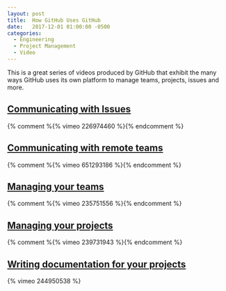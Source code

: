 ```yaml
---
layout: post
title:  How GitHub Uses GitHub
date:   2017-12-01 01:00:00 -0500
categories:
  - Engineering
  - Project Management
  - Video
---
```


This is a great series of videos produced by GitHub that exhibit the many ways GitHub uses its own platform to manage teams, projects, issues and more.

## [Communicating with Issues](https://resources.github.com/webcasts/GitHub-communicating-with-issues/)

{% comment %{% vimeo 226974460 %}{% endcomment %}

## [Communicating with remote teams](https://resources.github.com/webcasts/GitHub-communicating-with-remote-teams/)

{% comment %{% vimeo 651293186 %}{% endcomment %}

## [Managing your teams](https://resources.github.com/webcasts/GitHub-managing-your-teams/)

{% comment %{% vimeo 235751556 %}{% endcomment %}

## [Managing your projects](https://resources.github.com/webcasts/GitHub-managing-your-projects/)

{% comment %{% vimeo 239731943 %}{% endcomment %}

## [Writing documentation for your projects](https://resources.github.com/webcasts/GitHub-writing-documentation-for-your-projects/)

{% vimeo 244950538 %}
